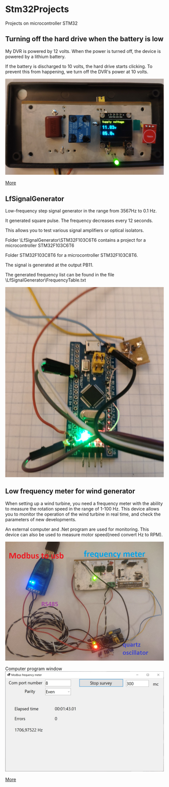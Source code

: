 # Stm32Projects
Projects on microcontroller STM32 

## Turning off the hard drive when the battery is low

My DVR is powered by 12 volts.
When the power is turned off,
 the device is powered by a lithium battery.

If the battery is discharged to 10 volts, the hard drive starts clicking.
To prevent this from happening, we turn off the DVR's power at 10 volts.

![button board](./TurningOffBatteries/img/workDevice.jpg)

[More](./TurningOffBatteries/README.md)

## LfSignalGenerator

Low-frequency step signal generator in the range from 3567Hz to 0.1 Hz.

It generated square pulse.
The frequency decreases every 12 seconds.

This allows you to test various signal amplifiers or optical isolators.

Folder \LfSignalGenerator\STM32F103C6T6 contains a project for a microcontroller STM32F103C6T6

Folder STM32F103C8T6 for a microcontroller STM32F103C8T6.

The signal is generated at the output PB11.

The generated frequency list can be found in the file \LfSignalGenerator\FrequencyTable.txt

![signal generator](./LfSignalGenerator/device.jpg  "signal generator")


## Low frequency meter for wind generator

When setting up a wind turbine, you need a frequency meter with the
 ability to measure the  rotation speed in the range of 1-100 Hz.
This device allows you to monitor the operation of the wind turbine in real time,
and check the parameters of new developments.

An external computer and .Net program are used for monitoring.
This device can also be used to measure motor speed(need convert Hz to RPM).

![board full](./FrequencyMeter/doc/img/device.jpg)

Сomputer program window
![button board](./FrequencyMeter/doc/img/PcApp.jpg)


[More](./FrequencyMeter/README.md)
